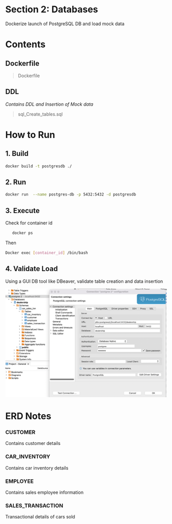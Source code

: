 # Section 2: Databases
Dockerize launch of PostgreSQL DB and load mock data

# Contents
## Dockerfile 
> Dockerfile
## DDL
_Contains DDL and Insertion of Mock data_ 
> sql_Create_tables.sql
 

#  How to Run
## 1. Build 
```bash
docker build -t postgresdb ./
```

## 2. Run
```bash
docker run  --name postgres-db -p 5432:5432 -d postgresdb
```


## 3.	Execute
Check for container id
 ```bash
    docker ps
```
Then 

```bash
Docker exec [container_id] /bin/bash
```

## 4. Validate Load
Using a GUI DB tool like DBeaver, validate table creation and data insertion

![DBeaverScreenshot](https://github.com/monchong-sg/AnalyticsSideProjects/blob/f85466f932758d0e061cc5df386bf05fa04c2379/Dockerize_Postgres/DDLSuccess_DBeaver.png)

 

# ERD Notes
### CUSTOMER
Contains customer details


### CAR_INVENTORY
Contains car inventory details

### EMPLOYEE
Contains sales employee information


### SALES_TRANSACTION
Transactional details of cars sold



